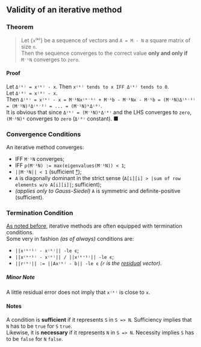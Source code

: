 ## Validity of an iterative method
### Theorem
> Let {`x`⁽ᵏ⁾} be a sequence of vectors and `A = M - N` a square matrix of size `n`.  
Then the sequence converges to the correct value **only and only if** `M⁻¹N` converges to `zero`.  
#### Proof
Let `Δ⁽ᵏ⁾ = x⁽ᵏ⁾ - x`. Then `x⁽ᵏ⁾ tends to x IFF Δ⁽ᵏ⁾ tends to 0`.  
Let `Δ⁽⁰⁾ = x⁽⁰⁾ - x`.  
Then `Δ⁽ᵏ⁾ = x⁽ᵏ⁾ - x = M⁻¹Nx⁽ᵏ⁻¹⁾ + M⁻¹b - M⁻¹Nx - M⁻¹b = (M⁻¹N)Δ⁽ᵏ⁻¹⁾ = (M⁻¹N)²Δ⁽ᵏ⁻²⁾ = ... = (M⁻¹N)ᵏΔ⁽⁰⁾`.  
It is obvious that since `Δ⁽ᵏ⁾ = (M⁻¹N)ᵏΔ⁽⁰⁾` and the LHS converges to `zero`, `(M⁻¹N)ᵏ` converges to `zero` (`Δ⁽⁰⁾` constant). ■   
### Convergence Conditions
An iterative method converges:
* IFF `M⁻¹N` converges;  
* IFF `ρ(M⁻¹N) := max(eigenvalues(M⁻¹N)) < 1`;
* `||M⁻¹N|| < 1` (sufficient [†](https://github.com/Besnn/Numerical-Analysis/blob/main/articles/lin/iter.md#notes));  
* `A` is diagonally dominant in the strict sense (`A[i][i] > |sum of row elements w/o A[i][i]|`; sufficient);  
* *(applies only to Gauss-Siedel)* `A` is symmetric and definite-positive (sufficient).

### Termination Condition
[As noted before](https://github.com/Besnn/Numerical-Analysis/blob/main/articles/lin/resolution.md#types-of-numerical-methods),
iterative methods are often equipped with termination conditions.  
Some very in fashion *(as of always)* conditions are:  
* `||x⁽ᵏ⁺¹⁾ - x⁽ᵏ⁾|| -le ϵ`;
* `||x⁽ᵏ⁺¹⁾ - x⁽ᵏ⁾|| / ||x⁽ᵏ⁺¹⁾|| -le ϵ`;
* `||r⁽ᵏ⁾|| := ||Ax⁽ᵏ⁾ - b|| -le ϵ` *(`r` is the 
[residual](https://github.com/Besnn/Numerical-Analysis/blob/main/articles/lin/k.md#conditioning-of-a-linear-system) vector)*.
##### Minor Note
A little residual error does not imply that `x⁽ᵏ⁾` is close to `x`.
#### Notes
A condition is **sufficient** if it represents `S` in `S => N`. Sufficiency implies that `N` has to be `true` for `S` `true`.  
Likewise, it is **necessary** if it represents `N` in `S => N`. Necessity implies `S` has to be `false` for `N` `false`.
